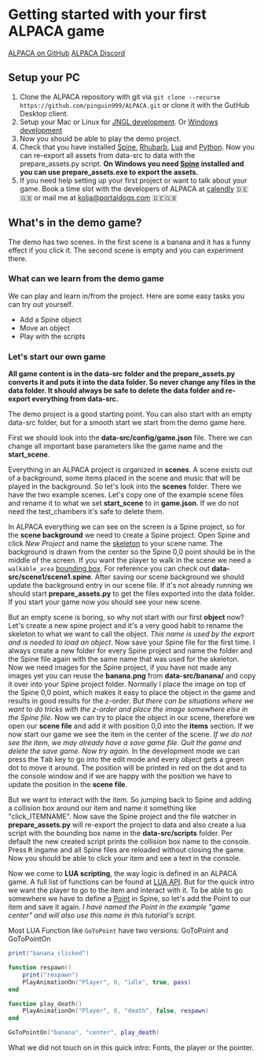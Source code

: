 # Getting started with your first ALPACA game

[ALPACA on GitHub](https://github.com/pinguin999/ALPACA)
[ALPACA Discord](https://discord.gg/zWdnq6UJ79)

## Setup your PC

1. Clone the ALPACA repository with git via `git clone --recurse https://github.com/pinguin999/ALPACA.git` or clone it with the GutHub Desktop client.
2. Setup your Mac or Linux for [JNGL development](https://github.com/jhasse/jngl). Or [Windows development](https://github.com/jhasse/jngl-starter)
3. Now you should be able to play the demo project.
4. Check that you have installed [Spine](http://de.esotericsoftware.com/), [Rhubarb](https://github.com/DanielSWolf/rhubarb-lip-sync/releases), [Lua](https://github.com/rjpcomputing/luaforwindows) and [Python](https://www.python.org/downloads/). Now you can re-export all assets from data-src to data with the prepare_assets.py script. **On Windows you need [Spine](http://de.esotericsoftware.com/) installed and you can use prepare_assets.exe to export the assets.**
5. If you need help setting up your first project or want to talk about your game.
Book a time slot with the developers of ALPACA at [calendly](https://calendly.com/pinguin999/pac-indie-game-development) 🇩🇪🇬🇧
or mail me at [kolja@portaldogs.com](mailto:kolja@portaldogs.com) 🇩🇪🇬🇧

## What's in the demo game?

The demo has two scenes. In the first scene is a banana and it has a funny effect if you click it.
The second scene is empty and you can experiment there.

### What can we learn from the demo game

We can play and learn in/from the project. Here are some easy tasks you can try out yourself.

- Add a Spine object
- Move an object
- Play with the scripts

### Let's start our own game

**All game content is in the data-src folder and the prepare_assets.py converts it and puts it into the data folder. So never change any files in the data folder. It should always be safe to delete the data folder and re-export everything from data-src.**

The demo project is a good starting point. You can also start with an empty data-src folder, but for a smooth start we start from the demo game here.

First we should look into the **data-src/config/game.json** file. There we can change all important base parameters like the game name and the **start_scene**.

Everything in an ALPACA project is organized in **scenes**. A scene exists out of a background, some items placed in the scene and music that will be played in the background. So let's look into the  **scenes** folder. There we have the two example scenes. Let's copy one of the example scene files and rename it to what we set **start_scene** to in **game.json**. If we do not need the test_chambers it's safe to delete them.

In ALPACA everything we can see on the screen is a Spine project, so for the **scene background** we need to create a Spine project. Open Spine and click *New Project* and name the [skeleton](http://esotericsoftware.com/spine-skeletons#Skeletons) to your scene name. The background is drawn from the center so the Spine 0,0 point should be in the middle of the screen. If you want the player to walk in the scene we need a `walkable_area` [bounding box](http://esotericsoftware.com/spine-bounding-boxes). For reference you can check out **data-src/scene1/scene1.spine**. After saving our scene background we should update the background entry in our scene file. If it's not already running we should start **prepare_assets.py** to get the files exported into the data folder. If you start your game now you should see your new scene.

But an empty scene is boring, so why not start with our first **object** now? Let's create a new spine project and it's a very good habit to rename the skeleton to what we want to call the object. *This name is used by the export and is needed to load an object*. Now save your Spine file for the first time. I always create a new folder for every Spine project and name the folder and the Spine file again with the same name that was used for the skeleton. Now we need images for the Spine project, if you have not made any images yet you can reuse the **banana.png** from **data-src/banana/** and copy it over into your Spine project folder.
Normally I place the image on top of the Spine 0,0 point, which makes it easy to place the object in the game and results in good results for the z-order. *But there can be situations where we want to do tricks with the z-order and place the image somewhere else in the Spine file*. Now we can try to place the object in our scene, therefore we open our **scene file** and add it with position 0,0 into the **items** section. If we now start our game we see the item in the center of the scene. *If we do not see the item, we may already have a save game file. Quit the game and delete the save game. Now try again.*
In the development mode we can press the <kbd>Tab</kbd> key to go into the edit mode and every object gets a green dot to move it around. The position will be printed in red on the dot and to the console window and if we are happy with the position we have to update the position in the **scene file**.

But we want to interact with the item. So jumping back to Spine and adding a collision box around our item and name it something like "click_ITEMNAME". Now save the Spine project and the file watcher in **prepare_assets.py** will re-export the project to data and also create a lua script with the bounding box name in the **data-src/scripts** folder. Per default the new created script prints the collision box name to the console. Press <kbd>R</kbd> ingame and all Spine files are reloaded without closing the game. Now you should be able to click your item and see a text in the console.

Now we come to **LUA scripting**, the way logic is defined in an ALPACA game. A full list of functions can be found at [LUA API](lua.md). But for the quick intro we want the player to go to the item and interact with it. To be able to go somewhere we have to define a [Point](http://esotericsoftware.com/spine-points) in Spine, so let's add the Point to our item and save it again. *I have named the Point in the example "game center" and will also use this name in this tutorial's script*.

Most LUA Function like `GoToPoint` have two versions: GoToPoint and GoToPointOn

```lua
print("banana_clicked")

function respawn()
    print("respawn")
    PlayAnimationOn("Player", 0, "idle", true, pass)
end

function play_death()
    PlayAnimationOn("Player", 0, "death", false, respawn)
end

GoToPointOn("banana", "center", play_death)
```

What we did not touch on in this quick intro: Fonts, the player or the pointer.
